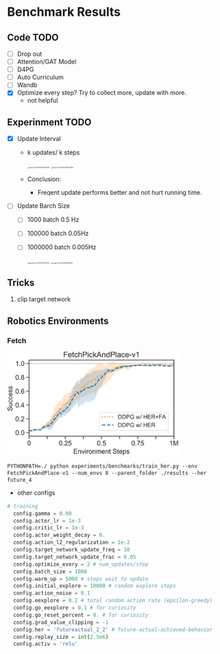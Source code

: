 # Benchmark Results

## Code TODO

- [ ] Drop out
- [ ] Attention/GAT Model
- [ ] D4PG
- [ ] Auto Curriculum
- [ ] Wandb
- [x] Optimize every step? Try to collect more, update with more.
  - not helpful

## Experinment TODO

- [x] Update Interval
  - k updates/ k steps
  
    <img src="https://tva1.sinaimg.cn/large/e6c9d24ely1gzxj87qydpj21bq0niaf9.jpg" alt="image-20220304081310066" style="zoom: 25%;" />
  
    <img src="https://tva1.sinaimg.cn/large/e6c9d24ely1gzxj8sckf9j21co0k4n0f.jpg" alt="image-20220304081344822" style="zoom:25%;" />
  
  - Conclusion:
  
    - Freqent update performs better and not hurt running time.
  
- [ ] Update Barch Size
  - [ ] 1000 batch 0.5 Hz
  
  - [ ] 100000 batch 0.05Hz
  
  - [ ] 1000000 batch 0.005Hz
  
    <img src="https://tva1.sinaimg.cn/large/e6c9d24ely1gzxjiyba47j21860nuq7b.jpg" alt="image-20220304082331118" style="zoom:25%;" />
  
    <img src="https://tva1.sinaimg.cn/large/e6c9d24ely1gzxjjs5zjij21ca0jyjud.jpg" alt="image-20220304082419387" style="zoom:25%;" />
  
    
## Tricks

1. clip target network

## Robotics Environments

### Fetch

<img src="plots/robotics_fetch_pickplace.png" alt="pickplace" width=400/>

```shell
PYTHONPATH=./ python experiments/benchmarks/train_her.py --env FetchPickAndPlace-v1 --num_envs 8 --parent_folder ./results --her future_4
```

* other configs

```python
# training
  config.gamma = 0.98
  config.actor_lr = 1e-3
  config.critic_lr = 1e-3
  config.actor_weight_decay = 0.
  config.action_l2_regularization = 1e-2
  config.target_network_update_freq = 10
  config.target_network_update_frac = 0.05
  config.optimize_every = 2 # num_updates/step
  config.batch_size = 1000
  config.warm_up = 5000 # steps wait to update
  config.initial_explore = 10000 # random explore steps
  config.action_noise = 0.1
  config.eexplore = 0.2 # total random action rate (epsilon-greedy)
  config.go_eexplore = 0.1 # for curiosity
  config.go_reset_percent = 0. # for curiosity
  config.grad_value_clipping = -1
  config.her = 'futureactual_2_2' # future-actual-achieved-behavior
  config.replay_size = int(2.5e6)
  config.activ = 'relu'
```